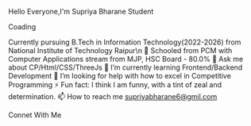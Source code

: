 Hello Everyone,I'm Supriya Bharane
   Student

   Coading
   

Currently pursuing B.Tech in Information Technology(2022-2026) from National Institute of Technology Raipur\n
🔭 Schooled from PCM with Computer Applications stream from MJP, HSC Board - 80.0%
💬 Ask me about CP/Html/CSS/ThreeJs
🌱 I’m currently learning Frontend/Backend Development
🤔 I’m looking for help with how to excel in Competitive Programming
⚡ Fun fact: I think I am funny, with a tint of zeal and determination.
📫 How to reach me supriyabharane6@gmil.com

Connet With Me
